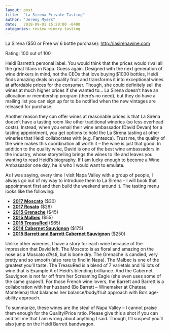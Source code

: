 ```yaml
---
layout: post
title:  "La Sirena Private Tasting"
author: "Jeremy Myers"
date:   2018-09-01 15:20:00 -0400
categories: review winery tasting
---
```

La Sirena ($50 or Free w/ 6 bottle purchase): <http://lasirenawine.com>

Rating: 100 out of 100

Heidi Barrett’s personal label.  You would think that the prices would rival all the great titans in Napa.  Guess again.  Designed with the next generation of wine drinkers in mind, not the CEOs that love buying $1000 bottles, Heidi finds amazing deals on quality fruit and transforms it into exceptional wines at affordable prices for the consumer.  Though, she could definitely sell the wines at much higher prices if she wanted to…  La Sirena doesn’t have an allocation or membership program (there’s no need), but they do have a mailing list you can sign up for to be notified when the new vintages are released for purchase.  

Another reason they can offer wines at reasonable prices is that La Sirena doesn’t have a tasting room like other traditional wineries (so less overhead costs).  Instead, when you email their wine ambassador (David Devan) for a tasting appointment, you get options to hold the La Sirena tasting at other wineries that Heidi collaborates with (e.g. Fantesca).  Trust me, the quality of the wine makes this coordination all worth it – the wine is just that good.  In addition to the quality wine, David is one of the best wine ambassadors in the industry, whose storytelling brings the wines to life and leaves you wanting to read Heidi’s biography.  If I am lucky enough to become a Wine Ambassador one day, he is who I would want to emulate.  

As I was saying, every time I visit Napa Valley with a group of people, I always go out of my way to introduce them to La Sirena – I will book that appointment first and then build the weekend around it.  The tasting menu looks like the following:
* [**2017 Moscato**](http://lasirenawine.com/wine/moscato-azul/) ($30)
* [**2017 Rosato**](http://www.shop-lasirenawine.com/product/2017-La-Sirena-Rosato) ($28)
* [**2015 Grenache**](http://lasirenawine.com/wine/grenache/) ($45)
* [**2015 Malbec**](http://www.shop-lasirenawine.com/product/2015-La-Sirena-Malbec) ($55)
* [**2015 TreasuRed**](http://lasirenawine.com/wine/pirate-treasured/) ($65)
* [**2014 Cabernet Sauvignon**](http://lasirenawine.com/wine/cabernet-sauvignon/) ($175)
* [**2015 Barrett and Barrett Cabernet Sauvignon**](http://www.barrettwines.com/barrett-wines.html) ($250)

Unlike other wineries, I have a story for each wine because of the impression that David left.  The Moscato is as floral and amazing on the nose as a Moscato d’Asti, but is bone dry.  The Grenache is candied, very pretty and so smooth (also rare to find in Napa).  The Malbec is one of the greatest you’ll taste.  The TreasuRed is a blend of 7 varietals and 16 lots of wine that is Example A of Heidi’s blending brilliance.  And the Cabernet Sauvignon is not far off from her Screaming Eagle (she even uses some of the same grapes!).  For those French wine lovers, the Barrett and Barrett is a collaboration with her husband (Bo Barrett – Winemaker at Chateau Montelena) that balances her balance/body/fruit approach with Bo’s age-ability approach.

To summarize, these wines are the steal of Napa Valley – I cannot praise them enough for the Quality/Price ratio.  Please give this a shot if you can and tell me that I am wrong about anything I said.  Though, I’ll suspect you’ll also jump on the Heidi Barrett bandwagon.
 



